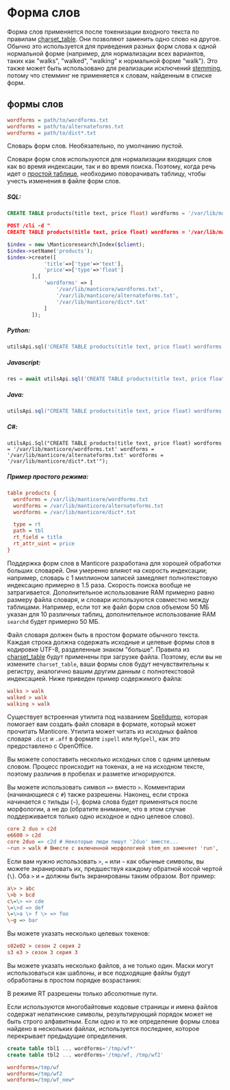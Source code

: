 # Форма слов

Форма слов применяется после токенизации входного текста по правилам [charset_table](../../Creating_a_table/NLP_and_tokenization/Low-level_tokenization.md#charset_table). Они позволяют заменить одно слово на другое. Обычно это используется для приведения разных форм слова к одной нормальной форме (например, для нормализации всех вариантов, таких как "walks", "walked", "walking" к нормальной форме "walk"). Это также может быть использовано для реализации исключений [stemming](../../Creating_a_table/NLP_and_tokenization/Morphology.md), потому что стемминг не применяется к словам, найденным в списке форм.

## формы слов

```ini
wordforms = path/to/wordforms.txt
wordforms = path/to/alternateforms.txt
wordforms = path/to/dict*.txt
```

<!-- example wordforms -->
Словарь форм слов. Необязательно, по умолчанию пустой.

Словари форм слов используются для нормализации входящих слов как во время индексации, так и во время поиска. Поэтому, когда речь идет о [простой таблице](../../Creating_a_table/Local_tables/Plain_table.md), необходимо поворачивать таблицу, чтобы учесть изменения в файле форм слов.

<!-- intro -->
##### SQL:

<!-- request SQL -->

```sql
CREATE TABLE products(title text, price float) wordforms = '/var/lib/manticore/wordforms.txt' wordforms = '/var/lib/manticore/alternateforms.txt /var/lib/manticore/dict*.txt'
```

<!-- request JSON -->

```json
POST /cli -d "
CREATE TABLE products(title text, price float) wordforms = '/var/lib/manticore/wordforms.txt' wordforms = '/var/lib/manticore/alternateforms.txt' wordforms = '/var/lib/manticore/dict*.txt'"
```

<!-- request PHP -->

```php
$index = new \Manticoresearch\Index($client);
$index->setName('products');
$index->create([
            'title'=>['type'=>'text'],
            'price'=>['type'=>'float']
        ],[
            'wordforms' => [
                '/var/lib/manticore/wordforms.txt',
                '/var/lib/manticore/alternateforms.txt',
                '/var/lib/manticore/dict*.txt'
            ]
        ]);
```
<!-- intro -->
##### Python:

<!-- request Python -->

```python
utilsApi.sql('CREATE TABLE products(title text, price float) wordforms = \'/var/lib/manticore/wordforms.txt\' wordforms = \'/var/lib/manticore/alternateforms.txt\' wordforms = \'/var/lib/manticore/dict*.txt\'')
```
<!-- intro -->
##### Javascript:

<!-- request javascript -->

```javascript
res = await utilsApi.sql('CREATE TABLE products(title text, price float)wordforms = \'/var/lib/manticore/wordforms.txt\' wordforms = \'/var/lib/manticore/alternateforms.txt\' wordforms = \'/var/lib/manticore/dict*.txt\'');
```

<!-- intro -->
##### Java:
<!-- request Java -->
```java
utilsApi.sql("CREATE TABLE products(title text, price float) wordforms = '/var/lib/manticore/wordforms.txt' wordforms = '/var/lib/manticore/alternateforms.txt' wordforms = '/var/lib/manticore/dict*.txt'");
```

<!-- intro -->
##### C#:
<!-- request C# -->
```clike
utilsApi.Sql("CREATE TABLE products(title text, price float) wordforms = '/var/lib/manticore/wordforms.txt' wordforms = '/var/lib/manticore/alternateforms.txt' wordforms = '/var/lib/manticore/dict*.txt'");
```

<!-- intro -->
##### Пример простого режима:

<!-- request CONFIG -->

```ini
table products {
  wordforms = /var/lib/manticore/wordforms.txt
  wordforms = /var/lib/manticore/alternateforms.txt
  wordforms = /var/lib/manticore/dict*.txt

  type = rt
  path = tbl
  rt_field = title
  rt_attr_uint = price
}
```
<!-- end -->

Поддержка форм слов в Manticore разработана для хорошей обработки больших словарей. Они умеренно влияют на скорость индексации; например, словарь с 1 миллионом записей замедляет полнотекстовую индексацию примерно в 1.5 раза. Скорость поиска вообще не затрагивается. Дополнительное использование RAM примерно равно размеру файла словаря, и словари используются совместно между таблицами. Например, если тот же файл форм слов объемом 50 МБ указан для 10 различных таблиц, дополнительное использование RAM `searchd` будет примерно 50 МБ.

<!-- example wf_simple -->
Файл словаря должен быть в простом формате обычного текста. Каждая строка должна содержать исходные и целевые формы слов в кодировке UTF-8, разделенные знаком "больше". Правила из [charset_table](../../Creating_a_table/NLP_and_tokenization/Low-level_tokenization.md#charset_table) будут применены при загрузке файла. Поэтому, если вы не измените `charset_table`, ваши формы слов будут нечувствительны к регистру, аналогично вашим другим данным с полнотекстовой индексацией. Ниже приведен пример содержимого файла:

<!-- request Example -->
```ini
walks > walk
walked > walk
walking > walk
```
<!-- end -->

Существует встроенная утилита под названием [Spelldump](../../Miscellaneous_tools.md#spelldump), которая помогает вам создать файл словаря в формате, который может прочитать Manticore. Утилита может читать из исходных файлов словаря `.dict` и `.aff` в формате `ispell` или `MySpell`, как это предоставлено с OpenOffice.

Вы можете сопоставить несколько исходных слов с одним целевым словом. Процесс происходит на токенах, а не на исходном тексте, поэтому различия в пробелах и разметке игнорируются.

<!-- example wf_more_complex -->
Вы можете использовать символ `=>` вместо `>`. Комментарии (начинающиеся с `#`) также разрешены. Наконец, если строка начинается с тильды (`~`), форма слова будет применяться после морфологии, а не до (обратите внимание, что в этом случае поддерживается только одно исходное и одно целевое слово).

<!-- request Example -->
```ini
core 2 duo > c2d
e6600 > c2d
core 2duo => c2d # Некоторые люди пишут '2duo' вместе...
~run > walk # Вместе с включенной морфологией stem_en заменяет 'run', 'running', 'runs' (и любые другие слова, которые стеммируются только до 'run') на 'walk'
```
<!-- end -->

<!-- example wf_escaping -->
Если вам нужно использовать `>`, `=` или `~` как обычные символы, вы можете экранировать их, предшествуя каждому обратной косой чертой (`\`). Оба `>` и `=` должны быть экранированы таким образом. Вот пример:

<!-- request Example -->
```ini
a\> > abc
\>b > bcd
c\=\> => cde
\=\>d => def
\=\>a \> f \> => foo
\~g => bar
```
<!-- end -->

<!-- example wf_multiple_tokens -->
Вы можете указать несколько целевых токенов:

<!-- request Example -->
```ini
s02e02 > сезон 2 серия 2
s3 e3 > сезон 3 серия 3
```
<!-- end -->

<!-- example wf_multiple_files -->
Вы можете указать несколько файлов, а не только один. Маски могут использоваться как шаблоны, и все подходящие файлы будут обработаны в простом порядке возрастания:

В режиме RT разрешены только абсолютные пути.

Если используются многобайтовые кодовые страницы и имена файлов содержат нелатинские символы, результирующий порядок может не быть строго алфавитным. Если одно и то же определение формы слова найдено в нескольких файлах, используется последнее, которое перекрывает предыдущие определения.

<!-- request SQL -->
```sql
create table tbl1 ... wordforms='/tmp/wf*'
create table tbl2 ... wordforms='/tmp/wf, /tmp/wf2'
```

<!-- request Config -->
```ini
wordforms=/tmp/wf
wordforms=/tmp/wf2
wordforms=/tmp/wf_new*
```

<!-- end -->


<!-- proofread -->
